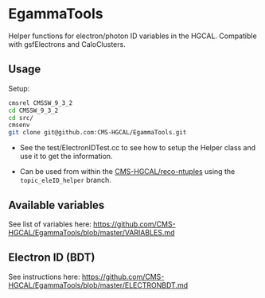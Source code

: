 # EgammaTools
Helper functions for electron/photon ID variables in the HGCAL. Compatible with gsfElectrons and CaloClusters.

## Usage

Setup:
```Bash
cmsrel CMSSW_9_3_2
cd CMSSW_9_3_2
cd src/
cmsenv
git clone git@github.com:CMS-HGCAL/EgammaTools.git
```

* See the test/ElectronIDTest.cc to see how to setup the Helper class and use it to get the information.

* Can be used from within the [CMS-HGCAL/reco-ntuples](https://github.com/CMS-HGCAL/reco-ntuples) using the `topic_eleID_helper` branch.


## Available variables
See list of variables here: https://github.com/CMS-HGCAL/EgammaTools/blob/master/VARIABLES.md

## Electron ID (BDT)
See instructions here: https://github.com/CMS-HGCAL/EgammaTools/blob/master/ELECTRONBDT.md
